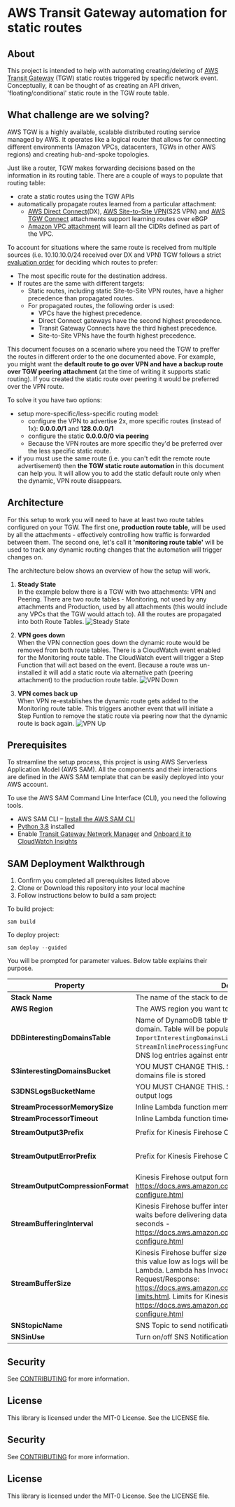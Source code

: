 # AWS Transit Gateway automation for static routes

## About
This project is intended to help with automating creating/deleting of [AWS Transit Gateway](https://aws.amazon.com/transit-gateway/) (TGW) static routes triggered by specific network event. Conceptually, it can be thought of as creating an API driven, 'floating/conditional' static route in the TGW route table.

## What challenge are we solving?
AWS TGW is a highly available, scalable distributed routing service managed by AWS. It operates like a logical router that allows for connecting different environments (Amazon VPCs, datacenters, TGWs in other AWS regions) and creating hub-and-spoke topologies.

Just like a router, TGW makes forwarding decisions based on the information in its routing table. There are a couple of ways to populate that routing table:
* crate a static routes using the TGW APIs
* automatically propagate routes learned from a particular attachment:
  * [AWS Direct Connect](https://docs.aws.amazon.com/vpc/latest/tgw/tgw-dcg-attachments.html)(DX), [AWS Site-to-Site VPN](https://docs.aws.amazon.com/vpc/latest/tgw/tgw-vpn-attachments.html)(S2S VPN) and [AWS TGW Connect](https://docs.aws.amazon.com/vpc/latest/tgw/tgw-connect.html) attachments support learning routes over eBGP
  * [Amazon VPC attachment](https://docs.aws.amazon.com/vpc/latest/tgw/tgw-vpc-attachments.html) will learn all the CIDRs defined as part of the VPC.

To account for situations where the same route is received from multiple sources (i.e. 10.10.10.0/24 received over DX and VPN) TGW follows a strict [evaluation order](https://docs.aws.amazon.com/vpc/latest/tgw/how-transit-gateways-work.html) for deciding which routes to prefer:
* The most specific route for the destination address.
* If routes are the same with different targets:
  * Static routes, including static Site-to-Site VPN routes, have a higher precedence than propagated routes.
  * For propagated routes, the following order is used:
    * VPCs have the highest precedence.
    * Direct Connect gateways have the second highest precedence.
    * Transit Gateway Connects have the third highest precedence.
    * Site-to-Site VPNs have the fourth highest precedence.

This document focuses on a scenario where you need the TGW to preffer the routes in different order to the one documented above. For example, you might want the **default route to go over VPN and have a backup route over TGW peering attachment** (at the time of writing it supports static routing). If you created the static route over peering it would be preferred over the VPN route.

To solve it you have two options:
* setup more-specific/less-specific routing model:
  * configure the VPN to advertise 2x, more specific routes (instead of 1x): **0.0.0.0/1** and **128.0.0.0/1**
  * configure the static **0.0.0.0/0 via peering**
  * Because the VPN routes are more specific they'd be preferred over the less specific static route.
* if you must use the same route (i.e. you can't edit the remote route advertisement) then **the TGW static route automation** in this document can help you. It will allow you to add the static default route only when the dynamic, VPN route disappears.

## Architecture
For this setup to work you will need to have at least two route tables configured on your TGW. The first one, **production route table**, will be used by all the attachments - effectively controlling how traffic is forwarded between them. The second one, let's call it **'monitoring route table'** will be used to track any dynamic routing changes that the automation will trigger changes on.

The architecture below shows an overview of how the setup will work.

1. **Steady State**  
In the example below there is a TGW with two attachments: VPN and Peering. There are two route tables - Monitoring, not used by any attachments and Production, used by all attachments (this would include any VPCs that the TGW would attach to). All the routes are propagated into both Route Tables.
![Steady State](/images/steady-state.png)

2. **VPN goes down**  
When the VPN connection goes down the dynamic route would be removed from both route tables. There is a CloudWatch event enabled for the Monitoring route table. The CloudWatch event will trigger a Step Function that will act based on the event. Because a route was un-installed it will add a static route via alternative path (peering attachment) to the production route table.
![VPN Down](/images/vpn-down.png)

3. **VPN comes back up**  
When VPN re-establishes the dynamic route gets added to the Monitoring route table. This triggers another event that will initiate a Step Funtion to remove the static route via peering now that the dynamic route is back again.
![VPN Up](/images/vpn-up.png)


## Prerequisites

To streamline the setup process, this project is using AWS Serverless Application Model (AWS SAM). All the components and their interactions are defined in the AWS SAM template that can be easily deployed into your AWS account.

To use the AWS SAM Command Line Interface (CLI), you need the following tools.

* AWS SAM CLI – [Install the AWS SAM CLI](https://docs.aws.amazon.com/serverless-application-model/latest/developerguide/serverless-sam-cli-install.html)
* [Python 3.8](https://www.python.org/downloads/) installed
* Enable [Transit Gateway Network Manager](https://docs.aws.amazon.com/vpc/latest/tgw/network-manager-getting-started.html) and [Onboard it to CloudWatch Insights](https://docs.aws.amazon.com/vpc/latest/tgw/monitoring-events.html)



## SAM Deployment Walkthrough
1. Confirm you completed all prerequisites listed above
2. Clone or Download this repository into your local machine
3. Follow instructions below to build a sam project:

To build project:
```
sam build
```

To deploy project:
```
sam deploy --guided
```

You will be prompted for parameter values. Below table explains their purpose.


| Property                | Description           | Default Value  |
| ----------------------- |---------------------| :--------------:|
| **Stack Name**          | The name of the stack to deploy to CloudFormation. | give it unique name          |
| **AWS Region**| The AWS region you want to deploy your app to.| us-east-1 |
| **DDBinterestingDomainsTable**| Name of DynamoDB table that will hold list of interesting domain. Table will be populated by the `ImportInterestingDomainsListFunc` Lambda function. `StreamInlineProcessingFunction` Lambda function will check DNS log entries against entries in this table | `interesting-domains-table` |
| **S3interestingDomainsBucket**| YOU MUST CHANGE THIS. S3 Bucket where interesting domains file is stored | `interesting-domains-bucket` |
| **S3DNSLogsBucketName**|  YOU MUST CHANGE THIS. S3 Bucket for Kinesis Firehose to output logs | `dns-logs-output` |
| **StreamProcessorMemorySize**| Inline Lambda function memory allocation | `256` |
| **StreamProcessorTimeout**|  Inline Lambda function timeout in seconds | `120` |
| **StreamOutput3Prefix**|  Prefix for Kinesis Firehose Output | `dns-query-logs/!{timestamp:yyyy/MM/dd}` |
| **StreamOutputErrorPrefix**|  Prefix for Kinesis Firehose Output, for errors | `delivery-failures/!{firehose:error-output-type}/!{timestamp:yyyy/MM/dd}` |
| **StreamOutputCompressionFormat**|  Kinesis Firehose output format - https://docs.aws.amazon.com/firehose/latest/dev/create-configure.html| `GZIP` |
| **StreamBufferingInterval**|  Kinesis Firehose buffer interval in seconds (how long Firehose waits before delivering data to S3), select interval of 60–900 seconds - https://docs.aws.amazon.com/firehose/latest/dev/create-configure.html | `60`|
| **StreamBufferSize**|  Kinesis Firehose buffer size in MB. We recomend that you keep this value low as logs will be compresed and processed by Lambda. Lambda has Invocation Limit of 6MB for Request/Response: https://docs.aws.amazon.com/lambda/latest/dg/gettingstarted-limits.html. Limits for Kinesis Firehose: https://docs.aws.amazon.com/firehose/latest/dev/create-configure.html | `1` |
| **SNStopicName**| SNS Topic to send notification on matches | `dns-logs-match-topic` |
| **SNSinUse**| Turn on/off SNS Notifications | `Y` |


## Security

See [CONTRIBUTING](CONTRIBUTING.md#security-issue-notifications) for more information.

## License

This library is licensed under the MIT-0 License. See the LICENSE file.

## Security

See [CONTRIBUTING](CONTRIBUTING.md#security-issue-notifications) for more information.

## License

This library is licensed under the MIT-0 License. See the LICENSE file.
